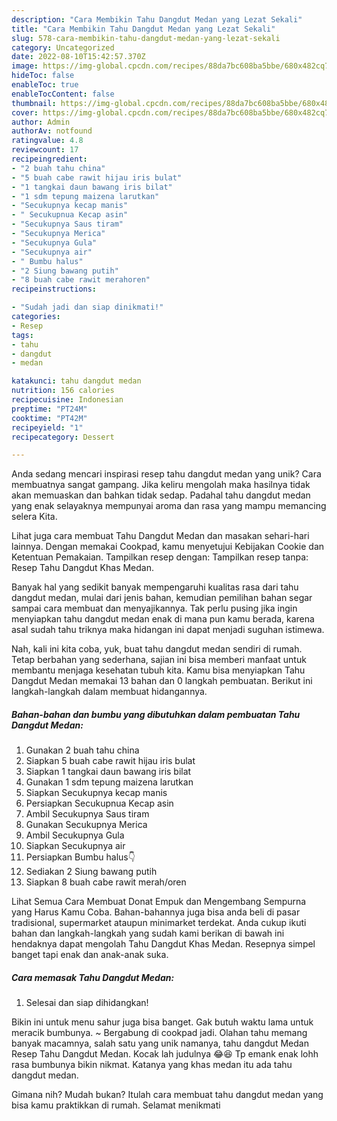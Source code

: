 ```yaml
---
description: "Cara Membikin Tahu Dangdut Medan yang Lezat Sekali"
title: "Cara Membikin Tahu Dangdut Medan yang Lezat Sekali"
slug: 578-cara-membikin-tahu-dangdut-medan-yang-lezat-sekali
category: Uncategorized
date: 2022-08-10T15:42:57.370Z
image: https://img-global.cpcdn.com/recipes/88da7bc608ba5bbe/680x482cq70/tahu-dangdut-medan-foto-resep-utama.jpg
hideToc: false
enableToc: true
enableTocContent: false
thumbnail: https://img-global.cpcdn.com/recipes/88da7bc608ba5bbe/680x482cq70/tahu-dangdut-medan-foto-resep-utama.jpg
cover: https://img-global.cpcdn.com/recipes/88da7bc608ba5bbe/680x482cq70/tahu-dangdut-medan-foto-resep-utama.jpg
author: Admin
authorAv: notfound
ratingvalue: 4.8
reviewcount: 17
recipeingredient:
- "2 buah tahu china"
- "5 buah cabe rawit hijau iris bulat"
- "1 tangkai daun bawang iris bilat"
- "1 sdm tepung maizena larutkan"
- "Secukupnya kecap manis"
- " Secukupnua Kecap asin"
- "Secukupnya Saus tiram"
- "Secukupnya Merica"
- "Secukupnya Gula"
- "Secukupnya air"
- " Bumbu halus"
- "2 Siung bawang putih"
- "8 buah cabe rawit merahoren"
recipeinstructions:

- "Sudah jadi dan siap dinikmati!"
categories:
- Resep
tags:
- tahu
- dangdut
- medan

katakunci: tahu dangdut medan 
nutrition: 156 calories
recipecuisine: Indonesian
preptime: "PT24M"
cooktime: "PT42M"
recipeyield: "1"
recipecategory: Dessert

---
```





Anda sedang mencari inspirasi resep tahu dangdut medan yang unik? Cara membuatnya sangat gampang. Jika keliru mengolah maka hasilnya tidak akan memuaskan dan bahkan tidak sedap. Padahal tahu dangdut medan yang enak selayaknya mempunyai aroma dan rasa yang mampu memancing selera Kita.





Lihat juga cara membuat Tahu Dangdut Medan dan masakan sehari-hari lainnya. Dengan memakai Cookpad, kamu menyetujui Kebijakan Cookie dan Ketentuan Pemakaian. Tampilkan resep dengan: Tampilkan resep tanpa: Resep Tahu Dangdut Khas Medan.

Banyak hal yang sedikit banyak mempengaruhi kualitas rasa dari tahu dangdut medan, mulai dari jenis bahan, kemudian pemilihan bahan segar sampai cara membuat dan menyajikannya. Tak perlu pusing jika ingin menyiapkan tahu dangdut medan enak di mana pun kamu berada, karena asal sudah tahu triknya maka hidangan ini dapat menjadi suguhan istimewa.






Nah, kali ini kita coba, yuk, buat tahu dangdut medan sendiri di rumah. Tetap berbahan yang sederhana, sajian ini bisa memberi manfaat untuk membantu menjaga kesehatan tubuh kita. Kamu bisa menyiapkan Tahu Dangdut Medan memakai 13 bahan dan 0 langkah pembuatan. Berikut ini langkah-langkah dalam membuat hidangannya.

<!--inarticleads1-->

##### Bahan-bahan dan bumbu yang dibutuhkan dalam pembuatan Tahu Dangdut Medan:

1. Gunakan 2 buah tahu china
1. Siapkan 5 buah cabe rawit hijau iris bulat
1. Siapkan 1 tangkai daun bawang iris bilat
1. Gunakan 1 sdm tepung maizena larutkan
1. Siapkan Secukupnya kecap manis
1. Persiapkan  Secukupnua Kecap asin
1. Ambil Secukupnya Saus tiram
1. Gunakan Secukupnya Merica
1. Ambil Secukupnya Gula
1. Siapkan Secukupnya air
1. Persiapkan  Bumbu halus👇
1. Sediakan 2 Siung bawang putih
1. Siapkan 8 buah cabe rawit merah/oren


Lihat Semua Cara Membuat Donat Empuk dan Mengembang Sempurna yang Harus Kamu Coba. Bahan-bahannya juga bisa anda beli di pasar tradisional, supermarket ataupun minimarket terdekat. Anda cukup ikuti bahan dan langkah-langkah yang sudah kami berikan di bawah ini hendaknya dapat mengolah Tahu Dangdut Khas Medan. Resepnya simpel banget tapi enak dan anak-anak suka. 

<!--inarticleads2-->

##### Cara memasak Tahu Dangdut Medan:


1. Selesai dan siap dihidangkan!

Bikin ini untuk menu sahur juga bisa banget. Gak butuh waktu lama untuk meracik bumbunya. ~ Bergabung di cookpad jadi. Olahan tahu memang banyak macamnya, salah satu yang unik namanya, tahu dangdut Medan Resep Tahu Dangdut Medan. Kocak lah judulnya 😂😆 Tp emank enak lohh rasa bumbunya bikin nikmat. Katanya yang khas medan itu ada tahu dangdut medan. 

Gimana nih? Mudah bukan? Itulah cara membuat tahu dangdut medan yang bisa kamu praktikkan di rumah. Selamat menikmati
